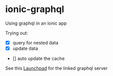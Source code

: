 # ionic-graphql
Using graphql in an ionic app

Trying out:
  - [x] query for nested data
  - [x] update data
  - [] auto update the cache


See this [Launchpad](https://launchpad.graphql.com/nxv4x9xxn7) for the linked graphql server
